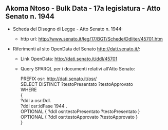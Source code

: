 ## Akoma Ntoso - Bulk Data - 17a legislatura - Atto Senato n. 1944 ##

* Scheda del Disegno di Legge - Atto Senato n. 1944:
	* http url: http://www.senato.it/leg/17/BGT/Schede/Ddliter/45701.htm

* Riferimenti al sito OpenData del Senato http://dati.senato.it/:
	* Link OpenData: http://dati.senato.it/ddl/45701
	* Query SPARQL per i documenti relativi all'Atto Senato:

        PREFIX osr: <http://dati.senato.it/osr/>  
		SELECT DISTINCT ?testoPresentato ?testoApprovato  
		WHERE  
		{  
		    ?ddl a osr:Ddl.  
		    ?ddl osr:idFase 1944 .  
		    OPTIONAL { ?ddl osr:testoPresentato ?testoPresentato }  
		    OPTIONAL { ?ddl osr:testoApprovato ?testoApprovato }  
		}
		